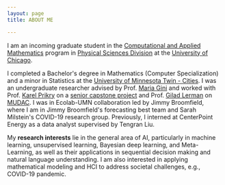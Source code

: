 ```yaml
---
layout: page
title: ABOUT ME

---
```

I am an incoming graduate student in the [Computational and Applied Mathematics](https://cam.uchicago.edu/) program in [Physical Sciences Division](https://physicalsciences.uchicago.edu/) at the [University of Chicago](https://www.uchicago.edu/).                  

I completed a Bachelor's degree in Mathematics (Computer Specialization) and a minor in Statistics at the [University of Minnesota Twin - Cities](https://twin-cities.umn.edu/). I was an undergraduate researcher advised by Prof. [Maria Gini](https://www-users.cs.umn.edu/~gini/) and worked with Prof. [Karel Prikry](https://de.wikipedia.org/wiki/Karel_Prikry) on a [senior capstone project](seniorcapstoneproject.pdf) and Prof. [Gilad Lerman](http://www-users.math.umn.edu/~lerman/) on [MUDAC](http://www.mudac.org/mankato/). I was in Ecolab-UMN collaboration led by Jimmy Broomfield, where I am in Jimmy Broomfield's forecasting best team and Sarah Milstein's COVID-19 research group. Previously, I interned at CenterPoint Energy as a data analyst supervised by Tengran Liu.

My **research interests** lie in the general area of AI, particularly in machine learning, unsupervised learning, Bayesian deep learning, and Meta-Learning, as well as their applications in sequential decision making and natural language understanding. I am also interested in applying mathematical modeling and HCI to address societal challenges, e.g., COVID-19 pandemic.
